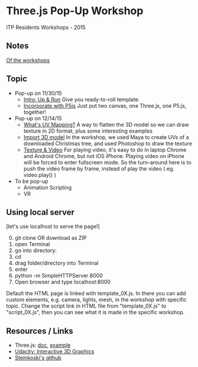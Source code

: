 # Three.js Pop-Up Workshop

ITP Residents Workshops - 2015

## Notes
<a href="https://docs.google.com/document/d/1RwYWV94LJ3hPDWqfGGE7xWkjkXSig4r1AnkLl5wyo_s/edit?usp=sharing" target="_blank">Of the workshops</a>

## Topic
* Pop-up on 11/30/15
	* <a href="http://jhclaura.github.io/Threejs-Workshop/1_intro.html" target="_blank">Intro: Up & Run</a> Give you ready-to-roll template.
	* <a href="http://jhclaura.github.io/Threejs-Workshop/2_wP5.html" target="_blank">Incorporate with P5js</a> Just put two canvas, one Three.js, one P5.js, together!
* Pop-up on 12/14/15
	* <a href="https://docs.google.com/document/d/1RwYWV94LJ3hPDWqfGGE7xWkjkXSig4r1AnkLl5wyo_s/edit#heading=h.1hvl1sgy3gjy" target="_blank">What's UV Mapping?</a> A way to flatten the 3D model so we can draw texture in 2D format, plus some interesting examples
	* <a href="http://jhclaura.github.io/Threejs-Workshop/3_model.html" target="_blank">Import 3D model</a> In the workshop, we used Maya to create UVs of a downloaded Christmas tree, and used Photoshop to draw the texture
	* <a href="http://jhclaura.github.io/Threejs-Workshop/4_video.html" target="_blank">Texture & Video</a> For playing video, it's easy to do in laptop Chrome and Android Chrome, but not iOS iPhone. Playing video on iPhone will be forced to enter fullscreen mode. So the turn-around here is to push the video frame by frame, instead of play the video ( eg. video.play() )
* To be pop-up
	* Animation Scripting
	* VR

## Using local server
[let's use localhost to serve the page!]

0. git clone OR download as ZIP
1. open Terminal
2. go into directory:
  1. cd 
  2. drag folder/directory into Terminal
  3. enter
3. python -m SimpleHTTPServer 8000
4. Open browser and type localhost:8000

Default the HTML page is linked with template_0X.js. In there you can add custom elements, e.g. camera, lights, mesh, in the workshop with specific topic.
Change the script link in HTML file from "template_0X.js" to "script_0X.js", then you can see what it is made in the specific workshop.

## Resources / Links
* Three.js: <a href="http://threejs.org/docs/" target="_blank">doc</a>, <a href="http://threejs.org/examples/" target="_blank">example</a>
* <a href="https://www.udacity.com/course/interactive-3d-graphics--cs291" target="_blank">Udacity: Interactive 3D Graphics</a>
* <a href="http://stemkoski.github.io/Three.js/" target="_blank">Stemkoski's github</a>